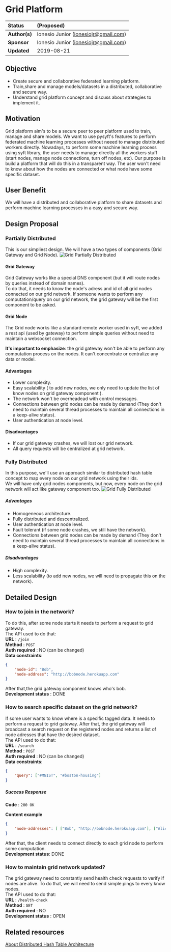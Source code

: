 # Grid Platform

| Status        | (Proposed)       |
:-------------- |:---------------------------------------------------- |
| **Author(s)** | Ionesio Junior (ionesiojr@gmail.com)                 |
| **Sponsor**   | Ionesio Junior (ionesiojr@gmail.com)                 |
| **Updated**   | 2019-08-21                                           |

## Objective
 - Create secure and collaborative federated learning platform.
 - Train,share and manage models/datasets in a distributed, collaborative and secure way.
 - Understand grid platform concept and discuss about strategies to implement it.


## Motivation

Grid platform aim's to be a secure peer to peer platform used to train, manage and share models. We want to use pysyft's features to perform federated machine learning processes without neeed to manage distributed workers directly. Nowadays, to perform some machine learning process using syft library, the user needs to manage directly all the workers stuff (start nodes, manage node connections, turn off nodes, etc). Our purpose is build a platform that will do this in a transparent way. The user won't need to know about how the nodes are connected or what node have some specific dataset.


## User Benefit

We will have a distributed and collaborative platform to share datasets and perform machine learning processes in a easy and secure way.

## Design Proposal

### Partially Distributed
This is our simpliest design. We will have a two types of components (Grid Gateway and  Grid Node).
![Grid Partially Distributed](./images/partially_grid.png)

#### Grid Gateway
Grid Gateway works like a special DNS component (but it will route nodes by queries instead of domain names).  
To do that, it needs to know the node's adress and id of all grid nodes connected on our grid network.
If someone wants to perform any computation/query on our grid network, the grid gateway will be the first component to be asked.

#### Grid Node
The Grid node works like a standard remote worker used in syft, we added a rest api (used by gateway) to perform simple queries without need to maintain a websocket connection.

**It's important to emphasize**: the grid gateway won't be able to perform any computation process on the nodes. It can't concentrate or centralize any data or model.

#### Advantages
- Lower complexity.
- Easy scalability ( to add new nodes, we only need to update the list of know nodes on grid gateway component ).
- The network won't be overheadead with control messages.
- Connections between grid nodes can be made by demand (They don't need to maintain several thread processes to maintain all connections in a keep-alive status).
- User authentication at node level.

#### Disadvantages
- If our grid gateway crashes, we will lost our grid network.
- All query requests will be centralized at grid network.

### Fully Distributed
In this purpose, we'll use an approach similar to distributed hash table concept to map every node on our grid network using their ids.
<br>We will have only grid nodes components, but now, every node on the grid network will act like gateway component too.
![Grid Fully Distributed](./images/DHT-grid.png)

##### Advantages
- Homogeneous architecture.
- Fully distributed and descentralized.
- User authentication at node level.
- Fault tolerant (if some node crashes, we still have the network).
- Connections between grid nodes can be made by demand (They don't need to maintain several thread processes to maintain all connections in a keep-alive status).
 
##### Disadvantages
- High complexity.
- Less scalability (to add new nodes, we will need to propagate this on the network).

## Detailed Design

### How to join in the network?
To do this, after some node starts it needs to perform a request to grid gateway.
<br>The API used to do that:  
**URL** : `/join`  
**Method** : `POST`  
**Auth required** : NO (can be changed)  
**Data constraints**:  
```json
{
    "node-id": "Bob", 
    "node-address": "http://bobnode.herokuapp.com" 
}
```
After that,the grid gateway component knows who's bob.  
**Development status** : DONE

### How to search specific dataset on the grid network?
If some user wants to know where is a specific tagged data. It needs to perform a request to grid gateway. After that, the grid gateway will broadcast a search request on the registered nodes and returns a list of node adresses that have the desired dataset.
<br>The API used to do that:  
**URL** : `/search`  
**Method** : `POST`  
**Auth required** : NO (can be changed)  
**Data constraints**:  
```json
{
    "query": ["#MNIST", "#boston-housing"]
}
```
##### Success Response

**Code** : `200 OK`

**Content example**

```json
{
    "node-addresses": [ ["Bob", "http://bobnode.herokuapp.com"], ["Alice", "http://alicenode.herokuapp.com"] ]
}
```
After that, the client needs to connect directly to each grid node to perform some computation.  
**Development status**: DONE

### How to maintain grid network updated?
The grid gateway need to constantly send health check requests to verify if nodes are alive. To do that, we will need to send simple pings to every know nodes.
<br>The API used to do that:  
**URL** : `/health-check`  
**Method** : `GET`  
**Auth required** : NO  
**Development status** : OPEN

## Related resources
[About Distributed Hash Table Architecture](https://medium.com/@michael.dufel_10220/distributed-hash-tables-and-why-they-are-better-than-blockchain-for-exchanging-health-records-d469534cc2a5)